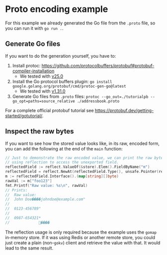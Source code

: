 Proto encoding example
======================

For this example we already generated the Go file from the `.proto` file, so you can run it with `go run .`.

Generate Go files
-----------------

If you want to do the generation yourself, you have to:

1. Install protoc: <https://github.com/protocolbuffers/protobuf#protobuf-compiler-installation>
   - We tested with [v25.0](https://github.com/protocolbuffers/protobuf/releases/tag/v25.0)
2. Install the Go protocol buffers plugin: `go install google.golang.org/protobuf/cmd/protoc-gen-go@latest`
   - We tested with [v1.31.0](https://pkg.go.dev/google.golang.org/protobuf@v1.31.0/cmd/protoc-gen-go)
3. Generate Go files from `.proto` files: `protoc --go_out=./tutorialpb --go_opt=paths=source_relative ./addressbook.proto`

For a complete official protobuf tutorial see <https://protobuf.dev/getting-started/gotutorial/>.

Inspect the raw bytes
---------------------

If you want to see how the stored value looks like, in its raw, encoded form, you can add the following at the end of the `main` function:

```go
// Just to demonstrate the raw encoded value, we can print the raw bytes as string
// using reflection to access the unexported field.
reflectedField := reflect.ValueOf(&store).Elem().FieldByName("m")
reflectedField = reflect.NewAt(reflectedField.Type(), unsafe.Pointer(reflectedField.UnsafeAddr())).Elem()
m := reflectedField.Interface().(map[string][]byte)
rawVal := m["foo123"]
fmt.Printf("Raw value: %s\n", rawVal)
// Prints:
//	Raw value:
//	John Doe����johndoe@example.com"
//
//	0123-456789"
//
//	0987-654321*
//	           󟛪����
```

The reflection usage is only required because the example uses the `gomap` in-memory store. If it was using Redis or another remote store, you could just create a plain (non-`gokv`) client and retrieve the value with that. It would lead to the same result.
